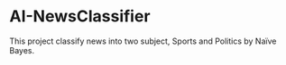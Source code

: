 # AI-NewsClassifier
This project classify news into two subject, Sports and Politics by Naïve Bayes.
